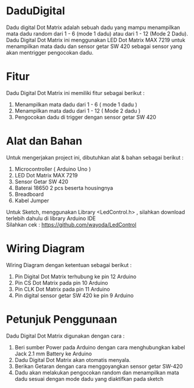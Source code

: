 # DaduDigital

Dadu digital Dot Matrix adalah sebuah dadu yang mampu menampilkan mata dadu random dari 1 - 6 (mode 1 dadu) atau dari 1 - 12 (Mode 2 Dadu). Dadu Digital Dot Matrix ini menggunakan LED Dot Matrix MAX 7219 untuk menampilkan mata dadu dan sensor getar SW 420 sebagai sensor yang akan mentrigger pengocokan dadu.

# Fitur

Dadu Digital Dot Matrix ini memiliki fitur sebagai berikut :
1. Menampilkan mata dadu dari 1 - 6 ( mode 1 dadu )
2. Menampilkan mata dadu dari 1 - 12 ( Mode 2 dadu )
3. Pengocokan dadu di trigger dengan sensor getar SW 420

# Alat dan Bahan

Untuk mengerjakan project ini, dibutuhkan alat & bahan sebagai berikut :
1. Microcontroller ( Arduino Uno )
2. LED Dot Matrix MAX 7219
3. Sensor Getar SW 420
4. Baterai 18650 2 pcs beserta housingnya
5. Breadboard
6. Kabel Jumper
   
Untuk Sketch, menggunakan Library  <LedControl.h> , silahkan download terlebih dahulu di library Arduino IDE <br />
Silahkan cek : https://github.com/wayoda/LedControl

# Wiring Diagram

Wiring Diagram dengan ketentuan sebagai berikut :

1. Pin Digital Dot Matrix terhubung ke pin 12 Arduino
2. Pin CS Dot Matrix pada pin 10 Arduino
3. Pin CLK Dot Matrix pada pin 11 Arduino
4. Pin digital sensor getar SW 420 ke pin 9 Arduino

# Petunjuk Penggunaan

Dadu Digital Dot Matrix digunakan dengan cara :
1. Beri sumber Power pada Arduino dengan cara menghubungkan kabel Jack 2.1 mm Battery ke Arduino
2. Dadu Digital Dot Matrix akan otomatis menyala.
3. Berikan Getaran dengan cara menggoyangkan sensor getar SW-420
4. Dadu akan melakukan pengocokan random dan menampilkan mata dadu sesuai dengan mode dadu yang diaktifkan pada sketch
